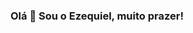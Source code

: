 ### Olá 👋 Sou o Ezequiel, muito prazer!

<!--
**MrEzequiel/MrEzequiel** is a ✨ _special_ ✨ repository because its `README.md` (this file) appears on your GitHub profile.

Here are some ideas to get you started:

- 🌱 I’m currently HTML, CSS, JS, ReactJS, NodeJS, SQL
- 📫 How to reach me: @ezequieldev.ts
-->
